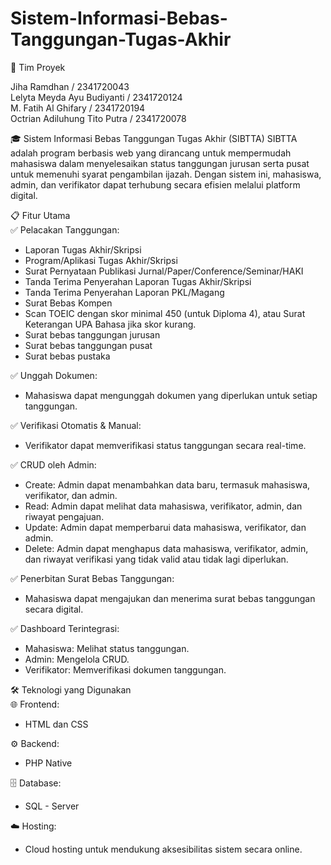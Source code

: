 # Sistem-Informasi-Bebas-Tanggungan-Tugas-Akhir

👥 Tim Proyek

Jiha Ramdhan / 2341720043 <br>
Lelyta Meyda Ayu Budiyanti / 2341720124 <br>
M. Fatih Al Ghifary / 2341720194 <br>
Octrian Adiluhung Tito Putra / 2341720078 <br>

🎓 Sistem Informasi Bebas Tanggungan Tugas Akhir (SIBTTA) 
SIBTTA adalah program berbasis web yang dirancang untuk mempermudah mahasiswa dalam menyelesaikan status tanggungan jurusan serta pusat untuk memenuhi syarat pengambilan ijazah. Dengan sistem ini, mahasiswa, admin, dan verifikator dapat terhubung secara efisien melalui platform digital.

📋 Fitur Utama <br>
✅ Pelacakan Tanggungan: <br>
- Laporan Tugas Akhir/Skripsi
- Program/Aplikasi Tugas Akhir/Skripsi
- Surat Pernyataan Publikasi Jurnal/Paper/Conference/Seminar/HAKI
- Tanda Terima Penyerahan Laporan Tugas Akhir/Skripsi 
- Tanda Terima Penyerahan Laporan PKL/Magang 
- Surat Bebas Kompen
- Scan TOEIC dengan skor minimal 450 (untuk Diploma 4), atau Surat Keterangan UPA Bahasa jika skor kurang.
- Surat bebas tanggungan jurusan
- Surat bebas tanggungan pusat
- Surat bebas pustaka 

✅ Unggah Dokumen: <br>
- Mahasiswa dapat mengunggah dokumen yang diperlukan untuk setiap tanggungan.

✅ Verifikasi Otomatis & Manual: <br>
- Verifikator dapat memverifikasi status tanggungan secara real-time.

✅ CRUD oleh Admin: <br>
- Create: Admin dapat menambahkan data baru, termasuk mahasiswa, verifikator, dan admin.
- Read: Admin dapat melihat data mahasiswa, verifikator, admin, dan riwayat pengajuan.
- Update: Admin dapat memperbarui data mahasiswa, verifikator, dan admin.
- Delete: Admin dapat menghapus data mahasiswa, verifikator, admin, dan riwayat verifikasi yang tidak valid atau tidak lagi diperlukan.

✅ Penerbitan Surat Bebas Tanggungan: <br>
- Mahasiswa dapat mengajukan dan menerima surat bebas tanggungan secara digital.

✅ Dashboard Terintegrasi: <br>
- Mahasiswa: Melihat status tanggungan.
- Admin: Mengelola CRUD.
- Verifikator: Memverifikasi dokumen tanggungan.

🛠 Teknologi yang Digunakan <br>
🌐 Frontend:
- HTML dan CSS

⚙️ Backend:
- PHP Native

🗄️ Database:
- SQL - Server

☁️ Hosting:
- Cloud hosting untuk mendukung aksesibilitas sistem secara online.

